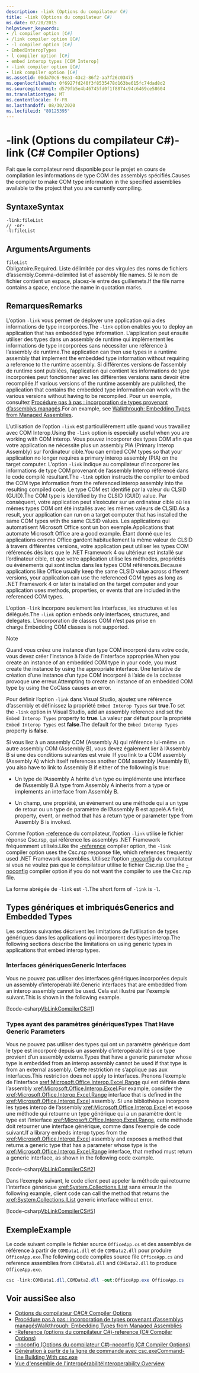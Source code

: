 ```yaml
---
description: -link (Options du compilateur C#)
title: -link (Options du compilateur C#)
ms.date: 07/20/2015
helpviewer_keywords:
- /l compiler option [C#]
- /link compiler option [C#]
- -l compiler option [C#]
- EmbedInteropTypes
- l compiler option [C#]
- embed interop types [COM Interop]
- -link compiler option [C#]
- link compiler option [C#]
ms.assetid: 00da70c6-9ea1-43c2-86f2-aa7f26c03475
ms.openlocfilehash: 0f6927fd240f3f8535478d163be615fc74dad8d2
ms.sourcegitcommit: d579fb5e4b46745fd0f1f8874c94c6469ce58604
ms.translationtype: MT
ms.contentlocale: fr-FR
ms.lasthandoff: 08/30/2020
ms.locfileid: "89125395"
---
```

# <a name="-link-c-compiler-options"></a><span data-ttu-id="75dfd-103">-link (Options du compilateur C#)</span><span class="sxs-lookup"><span data-stu-id="75dfd-103">-link (C# Compiler Options)</span></span>
<span data-ttu-id="75dfd-104">Fait que le compilateur rend disponible pour le projet en cours de compilation les informations de type COM des assemblys spécifiés.</span><span class="sxs-lookup"><span data-stu-id="75dfd-104">Causes the compiler to make COM type information in the specified assemblies available to the project that you are currently compiling.</span></span>

## <a name="syntax"></a><span data-ttu-id="75dfd-105">Syntaxe</span><span class="sxs-lookup"><span data-stu-id="75dfd-105">Syntax</span></span>

```console
-link:fileList
// -or-
-l:fileList
```

## <a name="arguments"></a><span data-ttu-id="75dfd-106">Arguments</span><span class="sxs-lookup"><span data-stu-id="75dfd-106">Arguments</span></span>
 `fileList`  
 <span data-ttu-id="75dfd-107">Obligatoire.</span><span class="sxs-lookup"><span data-stu-id="75dfd-107">Required.</span></span> <span data-ttu-id="75dfd-108">Liste délimitée par des virgules des noms de fichiers d’assembly.</span><span class="sxs-lookup"><span data-stu-id="75dfd-108">Comma-delimited list of assembly file names.</span></span> <span data-ttu-id="75dfd-109">Si le nom de fichier contient un espace, placez-le entre des guillemets.</span><span class="sxs-lookup"><span data-stu-id="75dfd-109">If the file name contains a space, enclose the name in quotation marks.</span></span>

## <a name="remarks"></a><span data-ttu-id="75dfd-110">Remarques</span><span class="sxs-lookup"><span data-stu-id="75dfd-110">Remarks</span></span>
 <span data-ttu-id="75dfd-111">L’option `-link` vous permet de déployer une application qui a des informations de type incorporées.</span><span class="sxs-lookup"><span data-stu-id="75dfd-111">The `-link` option enables you to deploy an application that has embedded type information.</span></span> <span data-ttu-id="75dfd-112">L’application peut ensuite utiliser des types dans un assembly de runtime qui implémentent les informations de type incorporées sans nécessiter une référence à l’assembly de runtime.</span><span class="sxs-lookup"><span data-stu-id="75dfd-112">The application can then use types in a runtime assembly that implement the embedded type information without requiring a reference to the runtime assembly.</span></span> <span data-ttu-id="75dfd-113">Si différentes versions de l’assembly de runtime sont publiées, l’application qui contient les informations de type incorporées peut fonctionner avec les différentes versions sans devoir être recompilée.</span><span class="sxs-lookup"><span data-stu-id="75dfd-113">If various versions of the runtime assembly are published, the application that contains the embedded type information can work with the various versions without having to be recompiled.</span></span> <span data-ttu-id="75dfd-114">Pour un exemple, consultez [Procédure pas à pas : incorporation de types provenant d’assemblys managés](../../../standard/assembly/embed-types-visual-studio.md).</span><span class="sxs-lookup"><span data-stu-id="75dfd-114">For an example, see [Walkthrough: Embedding Types from Managed Assemblies](../../../standard/assembly/embed-types-visual-studio.md).</span></span>

 <span data-ttu-id="75dfd-115">L’utilisation de l’option `-link` est particulièrement utile quand vous travaillez avec COM Interop.</span><span class="sxs-lookup"><span data-stu-id="75dfd-115">Using the `-link` option is especially useful when you are working with COM interop.</span></span> <span data-ttu-id="75dfd-116">Vous pouvez incorporer des types COM afin que votre application ne nécessite plus un assembly PIA (Primary Interop Assembly) sur l’ordinateur cible.</span><span class="sxs-lookup"><span data-stu-id="75dfd-116">You can embed COM types so that your application no longer requires a primary interop assembly (PIA) on the target computer.</span></span> <span data-ttu-id="75dfd-117">L’option `-link` indique au compilateur d’incorporer les informations de type COM provenant de l’assembly Interop référencé dans le code compilé résultant.</span><span class="sxs-lookup"><span data-stu-id="75dfd-117">The `-link` option instructs the compiler to embed the COM type information from the referenced interop assembly into the resulting compiled code.</span></span> <span data-ttu-id="75dfd-118">Le type COM est identifié par la valeur du CLSID (GUID).</span><span class="sxs-lookup"><span data-stu-id="75dfd-118">The COM type is identified by the CLSID (GUID) value.</span></span> <span data-ttu-id="75dfd-119">Par conséquent, votre application peut s’exécuter sur un ordinateur cible où les mêmes types COM ont été installés avec les mêmes valeurs de CLSID.</span><span class="sxs-lookup"><span data-stu-id="75dfd-119">As a result, your application can run on a target computer that has installed the same COM types with the same CLSID values.</span></span> <span data-ttu-id="75dfd-120">Les applications qui automatisent Microsoft Office sont un bon exemple.</span><span class="sxs-lookup"><span data-stu-id="75dfd-120">Applications that automate Microsoft Office are a good example.</span></span> <span data-ttu-id="75dfd-121">Étant donné que les applications comme Office gardent habituellement la même valeur de CLSID à travers différentes versions, votre application peut utiliser les types COM référencés dès lors que le .NET Framework 4 ou ultérieur est installé sur l’ordinateur cible, et que votre application utilise les méthodes, propriétés ou événements qui sont inclus dans les types COM référencés.</span><span class="sxs-lookup"><span data-stu-id="75dfd-121">Because applications like Office usually keep the same CLSID value across different versions, your application can use the referenced COM types as long as .NET Framework 4 or later is installed on the target computer and your application uses methods, properties, or events that are included in the referenced COM types.</span></span>

 <span data-ttu-id="75dfd-122">L’option `-link` incorpore seulement les interfaces, les structures et les délégués.</span><span class="sxs-lookup"><span data-stu-id="75dfd-122">The `-link` option embeds only interfaces, structures, and delegates.</span></span> <span data-ttu-id="75dfd-123">L’incorporation de classes COM n’est pas prise en charge.</span><span class="sxs-lookup"><span data-stu-id="75dfd-123">Embedding COM classes is not supported.</span></span>

> [!NOTE]
> <span data-ttu-id="75dfd-124">Quand vous créez une instance d’un type COM incorporé dans votre code, vous devez créer l’instance à l’aide de l’interface appropriée.</span><span class="sxs-lookup"><span data-stu-id="75dfd-124">When you create an instance of an embedded COM type in your code, you must create the instance by using the appropriate interface.</span></span> <span data-ttu-id="75dfd-125">Une tentative de création d’une instance d’un type COM incorporé à l’aide de la coclasse provoque une erreur.</span><span class="sxs-lookup"><span data-stu-id="75dfd-125">Attempting to create an instance of an embedded COM type by using the CoClass causes an error.</span></span>

 <span data-ttu-id="75dfd-126">Pour définir l’option `-link` dans Visual Studio, ajoutez une référence d’assembly et définissez la propriété `Embed Interop Types` sur **true**.</span><span class="sxs-lookup"><span data-stu-id="75dfd-126">To set the `-link` option in Visual Studio, add an assembly reference and set the `Embed Interop Types` property to **true**.</span></span> <span data-ttu-id="75dfd-127">La valeur par défaut pour la propriété `Embed Interop Types` est **false**.</span><span class="sxs-lookup"><span data-stu-id="75dfd-127">The default for the `Embed Interop Types` property is **false**.</span></span>

 <span data-ttu-id="75dfd-128">Si vous liez à un assembly COM (Assembly A) qui référence lui-même un autre assembly COM (Assembly B), vous devez également lier à l’Assembly B si une des conditions suivantes est vraie :</span><span class="sxs-lookup"><span data-stu-id="75dfd-128">If you link to a COM assembly (Assembly A) which itself references another COM assembly (Assembly B), you also have to link to Assembly B if either of the following is true:</span></span>

- <span data-ttu-id="75dfd-129">Un type de l’Assembly A hérite d’un type ou implémente une interface de l’Assembly B.</span><span class="sxs-lookup"><span data-stu-id="75dfd-129">A type from Assembly A inherits from a type or implements an interface from Assembly B.</span></span>

- <span data-ttu-id="75dfd-130">Un champ, une propriété, un événement ou une méthode qui a un type de retour ou un type de paramètre de l’Assembly B est appelé.</span><span class="sxs-lookup"><span data-stu-id="75dfd-130">A field, property, event, or method that has a return type or parameter type from Assembly B is invoked.</span></span>

 <span data-ttu-id="75dfd-131">Comme l’option [-reference](./reference-compiler-option.md) du compilateur, l’option `-link` utilise le fichier réponse Csc.rsp, qui référence les assemblys .NET Framework fréquemment utilisés.</span><span class="sxs-lookup"><span data-stu-id="75dfd-131">Like the [-reference](./reference-compiler-option.md) compiler option, the `-link` compiler option uses the Csc.rsp response file, which references frequently used .NET Framework assemblies.</span></span> <span data-ttu-id="75dfd-132">Utilisez l’option [-noconfig](./noconfig-compiler-option.md) du compilateur si vous ne voulez pas que le compilateur utilise le fichier Csc.rsp.</span><span class="sxs-lookup"><span data-stu-id="75dfd-132">Use the [-noconfig](./noconfig-compiler-option.md) compiler option if you do not want the compiler to use the Csc.rsp file.</span></span>

 <span data-ttu-id="75dfd-133">La forme abrégée de `-link` est `-l`.</span><span class="sxs-lookup"><span data-stu-id="75dfd-133">The short form of `-link` is `-l`.</span></span>

## <a name="generics-and-embedded-types"></a><span data-ttu-id="75dfd-134">Types génériques et imbriqués</span><span class="sxs-lookup"><span data-stu-id="75dfd-134">Generics and Embedded Types</span></span>
 <span data-ttu-id="75dfd-135">Les sections suivantes décrivent les limitations de l’utilisation de types génériques dans les applications qui incorporent des types interop.</span><span class="sxs-lookup"><span data-stu-id="75dfd-135">The following sections describe the limitations on using generic types in applications that embed interop types.</span></span>

### <a name="generic-interfaces"></a><span data-ttu-id="75dfd-136">Interfaces génériques</span><span class="sxs-lookup"><span data-stu-id="75dfd-136">Generic Interfaces</span></span>
 <span data-ttu-id="75dfd-137">Vous ne pouvez pas utiliser des interfaces génériques incorporées depuis un assembly d’interopérabilité.</span><span class="sxs-lookup"><span data-stu-id="75dfd-137">Generic interfaces that are embedded from an interop assembly cannot be used.</span></span> <span data-ttu-id="75dfd-138">Cela est illustré par l'exemple suivant.</span><span class="sxs-lookup"><span data-stu-id="75dfd-138">This is shown in the following example.</span></span>

 [!code-csharp[VbLinkCompilerCS#1](~/samples/snippets/csharp/VS_Snippets_VBCSharp/vblinkcompilercs/cs/program.cs#1)]

### <a name="types-that-have-generic-parameters"></a><span data-ttu-id="75dfd-139">Types ayant des paramètres génériques</span><span class="sxs-lookup"><span data-stu-id="75dfd-139">Types That Have Generic Parameters</span></span>
 <span data-ttu-id="75dfd-140">Vous ne pouvez pas utiliser des types qui ont un paramètre générique dont le type est incorporé depuis un assembly d’interopérabilité si ce type provient d’un assembly externe.</span><span class="sxs-lookup"><span data-stu-id="75dfd-140">Types that have a generic parameter whose type is embedded from an interop assembly cannot be used if that type is from an external assembly.</span></span> <span data-ttu-id="75dfd-141">Cette restriction ne s’applique pas aux interfaces.</span><span class="sxs-lookup"><span data-stu-id="75dfd-141">This restriction does not apply to interfaces.</span></span> <span data-ttu-id="75dfd-142">Prenons l’exemple de l’interface <xref:Microsoft.Office.Interop.Excel.Range> qui est définie dans l’assembly <xref:Microsoft.Office.Interop.Excel>.</span><span class="sxs-lookup"><span data-stu-id="75dfd-142">For example, consider the <xref:Microsoft.Office.Interop.Excel.Range> interface that is defined in the <xref:Microsoft.Office.Interop.Excel> assembly.</span></span> <span data-ttu-id="75dfd-143">Si une bibliothèque incorpore les types interop de l’assembly <xref:Microsoft.Office.Interop.Excel> et expose une méthode qui retourne un type générique qui a un paramètre dont le type est l’interface <xref:Microsoft.Office.Interop.Excel.Range>, cette méthode doit retourner une interface générique, comme dans l’exemple de code suivant.</span><span class="sxs-lookup"><span data-stu-id="75dfd-143">If a library embeds interop types from the <xref:Microsoft.Office.Interop.Excel> assembly and exposes a method that returns a generic type that has a parameter whose type is the <xref:Microsoft.Office.Interop.Excel.Range> interface, that method must return a generic interface, as shown in the following code example.</span></span>

[!code-csharp[VbLinkCompilerCS#2](~/samples/snippets/csharp/VS_Snippets_VBCSharp/vblinkcompilercs/cs/utility.cs)]

 <span data-ttu-id="75dfd-144">Dans l’exemple suivant, le code client peut appeler la méthode qui retourne l’interface générique <xref:System.Collections.IList> sans erreur.</span><span class="sxs-lookup"><span data-stu-id="75dfd-144">In the following example, client code can call the method that returns the <xref:System.Collections.IList> generic interface without error.</span></span>

 [!code-csharp[VbLinkCompilerCS#5](~/samples/snippets/csharp/VS_Snippets_VBCSharp/vblinkcompilercs/cs/program.cs#5)]

## <a name="example"></a><span data-ttu-id="75dfd-145">Exemple</span><span class="sxs-lookup"><span data-stu-id="75dfd-145">Example</span></span>
 <span data-ttu-id="75dfd-146">Le code suivant compile le fichier source `OfficeApp.cs` et des assemblys de référence à partir de `COMData1.dll` et de `COMData2.dll` pour produire `OfficeApp.exe`.</span><span class="sxs-lookup"><span data-stu-id="75dfd-146">The following code compiles source file `OfficeApp.cs` and reference assemblies from `COMData1.dll` and `COMData2.dll` to produce `OfficeApp.exe`.</span></span>

```csharp
csc -link:COMData1.dll,COMData2.dll -out:OfficeApp.exe OfficeApp.cs
```

## <a name="see-also"></a><span data-ttu-id="75dfd-147">Voir aussi</span><span class="sxs-lookup"><span data-stu-id="75dfd-147">See also</span></span>

- [<span data-ttu-id="75dfd-148">Options du compilateur C#</span><span class="sxs-lookup"><span data-stu-id="75dfd-148">C# Compiler Options</span></span>](./index.md)
- [<span data-ttu-id="75dfd-149">Procédure pas à pas : incorporation de types provenant d’assemblys managés</span><span class="sxs-lookup"><span data-stu-id="75dfd-149">Walkthrough: Embedding Types from Managed Assemblies</span></span>](../../../standard/assembly/embed-types-visual-studio.md)
- [<span data-ttu-id="75dfd-150">-Reference (options du compilateur C#)</span><span class="sxs-lookup"><span data-stu-id="75dfd-150">-reference (C# Compiler Options)</span></span>](./reference-compiler-option.md)
- [<span data-ttu-id="75dfd-151">-noconfig (Options du compilateur C#)</span><span class="sxs-lookup"><span data-stu-id="75dfd-151">-noconfig (C# Compiler Options)</span></span>](./noconfig-compiler-option.md)
- [<span data-ttu-id="75dfd-152">Génération à partir de la ligne de commande avec csc.exe</span><span class="sxs-lookup"><span data-stu-id="75dfd-152">Command-line Building With csc.exe</span></span>](./command-line-building-with-csc-exe.md)
- [<span data-ttu-id="75dfd-153">Vue d'ensemble de l'interopérabilité</span><span class="sxs-lookup"><span data-stu-id="75dfd-153">Interoperability Overview</span></span>](../../programming-guide/interop/interoperability-overview.md)
